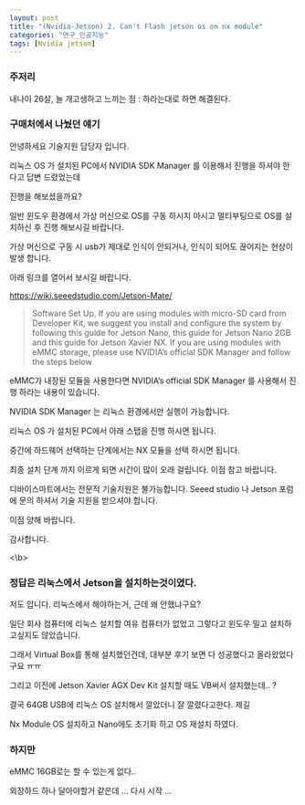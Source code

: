 ```yaml
---
layout: post
title: "(Nvidia-Jetson) 2. Can't Flash jetson os on nx module"
categories: "연구_인공지능"
tags: [Nvidia jetson]
---
```


### 주저리

내나이 26살, 늘 개고생하고 느끼는 점 : 하라는대로 하면 해결된다.

### 구매처에서 나눴던 얘기

안녕하세요 기술지원 담당자 입니다.

리눅스 OS 가 설치된 PC에서 NVIDIA SDK Manager 를 이용해서 진행을 하셔야 한다고 답변 드렸었는데 

진행을 해보셨을까요? 

일반 윈도우 환경에서 가상 머신으로 OS를 구동 하시지 마시고 멀티부팅으로 OS를 설치하신 후 진행 해보시길 바랍니다.

가상 머신으로 구동 시 usb가 제대로 인식이 안되거나, 인식이 되어도 끊어지는 현상이 발생 합니다. 

아래 링크를 열어서 보시길 바랍니다.

https://wiki.seeedstudio.com/Jetson-Mate/



>Software Set Up. If you are using modules with micro-SD card from Developer Kit, we suggest you install and configure the system by following this guide for Jetson Nano, this guide for Jetson Nano 2GB and this guide for Jetson Xavier NX. If you are using modules with eMMC storage, please use NVIDIA’s official SDK Manager and follow the steps below

eMMC가 내장된 모듈을 사용한다면 NVIDIA’s official SDK Manager 를 사용해서 진행 하라는 내용이 있습니다.

NVIDIA SDK Manager 는 리눅스 환경에서만 실행이 가능합니다.

리눅스 OS 가 설치된 PC에서 아래 스탭을 진행 하시면 됩니다.

중간에 하드웨어 선택하는 단계에서는 NX 모듈을 선택 하시면 됩니다.

최종 설치 단계 까지 이르게 되면 시간이 많이 오래 걸립니다.  이점 참고 바랍니다.

디바이스마트에서는 전문적 기술지원은 불가능합니다. Seeed studio 나 Jetson 포럼에 문의 하셔서 기술 지원을 받으셔야 합니다.

이점 양해 바랍니다.

감사합니다.

<\b>

### 정답은 리눅스에서 Jetson을 설치하는것이였다.

저도 압니다. 리눅스에서 해야하는거, 근데 왜 안했냐구요?

일단 회사 컴퓨터에 리눅스 설치할 여유 컴퓨터가 없었고 그렇다고 윈도우 밀고 설치하고싶지도 않았습니다.

그래서 Virtual Box를 통해 설치했던건데, 대부분 후기 보면 다 성공했다고 올라왔었다구요 ㅠㅠ

그리고 이전에 Jetson Xavier AGX Dev Kit 설치할 때도 VB써서 설치했는데.. ?

결국 64GB USB에 리눅스 OS 설치해서 깔았더니 잘 깔렸다고한다. 제길

Nx Module OS 설치하고 Nano에도 초기화 하고 OS 재설치 하였다.

### 하지만

eMMC 16GB로는 할 수 있는게 없다..

외장하드 하나 달아야할거 같은데 ... 다시 시작 ...